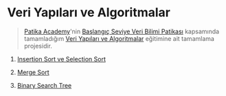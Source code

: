 # Veri Yapıları ve Algoritmalar

 > [Patika Academy](https://academy.patika.dev/)'nin [Başlangıç Seviye Veri Bilimi Patikası](https://academy.patika.dev/paths/baslangic-seviye-veri-bilimi-patikasi) kapsamında tamamladığım [Veri Yapıları ve Algoritmalar](https://academy.patika.dev/tr/courses/veri-yapilari-ve-algoritmalar) eğitimine ait tamamlama projesidir.



 1. [Insertion Sort ve Selection Sort](https://github.com/1048brk/Veri-Yapilari-ve-Algoritmalar/blob/main/01%20-%20Insertion%20Sort%20ve%20Selection%20Sort)
 
 2. [Merge Sort](https://github.com/1048brk/Veri-Yapilari-ve-Algoritmalar/blob/main/02%20-%20Merge%20Sort)

 3. [Binary Search Tree](https://github.com/1048brk/Veri-Yapilari-ve-Algoritmalar/blob/main/03%20-%20Binary%20Search%20Tree)
